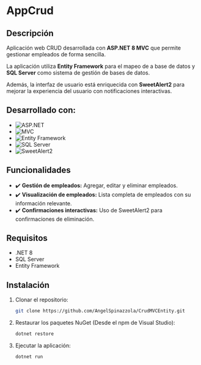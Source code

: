 # AppCrud

## Descripción

Aplicación web CRUD desarrollada con **ASP.NET 8 MVC** que permite gestionar empleados de forma sencilla. 

La aplicación utiliza **Entity Framework** para el mapeo de a base de datos y **SQL Server** como sistema de gestión de bases de datos. 

Además, la interfaz de usuario está enriquecida con **SweetAlert2** para mejorar la experiencia del usuario con notificaciones interactivas.

## Desarrollado con:

- ![ASP.NET](https://img.shields.io/badge/ASP.NET-8-blue?style=flat&logo=aspnet&logoColor=white)
- ![MVC](https://img.shields.io/badge/MVC-red?style=flat&logo=dotnet&logoColor=white)
- ![Entity Framework](https://img.shields.io/badge/Entity%20Framework-Core-green?style=flat&logo=entity-framework&logoColor=white)
- ![SQL Server](https://img.shields.io/badge/SQL%20Server-black?style=flat&logo=microsoft-sql-server&logoColor=white)
- ![SweetAlert2](https://img.shields.io/badge/SweetAlert2-ffcc00?style=flat&logo=sweetalert2&logoColor=black)

## Funcionalidades

- ✔️ **Gestión de empleados:** Agregar, editar y eliminar empleados.
- ✔️ **Visualización de empleados:** Lista completa de empleados con su información relevante.
- ✔️ **Confirmaciones interactivas:** Uso de SweetAlert2 para confirmaciones de eliminación.

## Requisitos

- .NET 8
- SQL Server
- Entity Framework

## Instalación

1. Clonar el repositorio:
    ```bash
    git clone https://github.com/AngelSpinazzola/CrudMVCEntity.git
    ```

2. Restaurar los paquetes NuGet (Desde el npm de Visual Studio):
    ```bash
    dotnet restore
    ```

3. Ejecutar la aplicación:
    ```bash
    dotnet run
    ```
